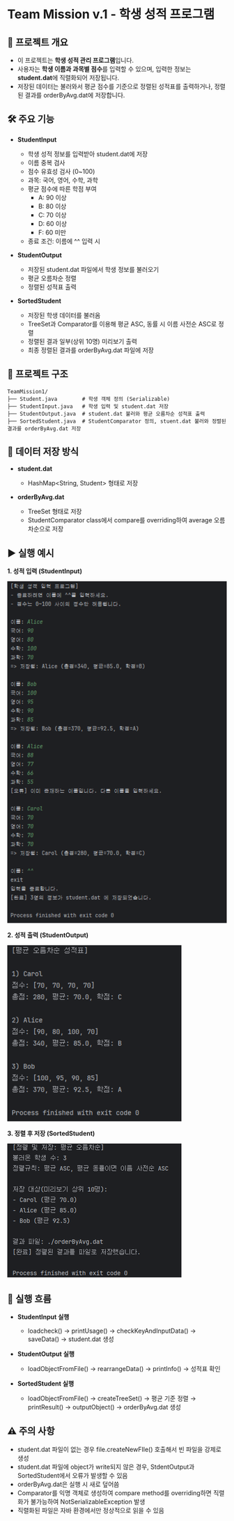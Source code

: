 # Team Mission v.1 - 학생 성적 프로그램

## 📌 프로젝트 개요

- 이 프로젝트는 **학생 성적 관리 프로그램**입니다. 
- 사용자는 **학생 이름과 과목별 점수**를 입력할 수 있으며, 입력한 정보는 **student.dat**에 직렬화되어 저장됩니다.
- 저장된 데이터는 불러와서 평균 점수를 기준으로 정렬된 성적표를 출력하거나, 정렬된 결과를 orderByAvg.dat에
저장합니다.

## 🛠 주요 기능

- **StudentInput** 
  - 학생 성적 정보를 입력받아 student.dat에 저장
  - 이름 중복 검사
  - 점수 유효성 검사 (0~100)
  - 과목: 국어, 영어, 수학, 과학
  - 평균 점수에 따른 학점 부여
    - A: 90 이상
    - B: 80 이상
    - C: 70 이상
    - D: 60 이상
    - F: 60 미만
  - 종료 조건: 이름에 ^^ 입력 시
  

- **StudentOutput** 
  - 저장된 student.dat 파일에서 학생 정보를 불러오기
  - 평균 오름차순 정렬
  - 정렬된 성적표 출력
  

- **SortedStudent**
  - 저장된 학생 데이터를 불러옴
  - TreeSet과 Comparator를 이용해 평균 ASC, 동률 시 이름 사전순 ASC로 정렬
  - 정렬된 결과 일부(상위 10명) 미리보기 출력
  - 최종 정렬된 결과를 orderByAvg.dat 파일에 저장


## 📂 프로젝트 구조
```
TeamMission1/
├── Student.java        # 학생 객체 정의 (Serializable)
├── StudentInput.java   # 학생 입력 및 student.dat 저장
├── StudentOutput.java  # student.dat 불러와 평균 오름차순 성적표 출력
├── SortedStudent.java  # StudentComparator 정의, stuent.dat 불러와 정렬된 결과를 orderByAvg.dat 저장
```

## 💾 데이터 저장 방식

- **student.dat**
    - HashMap<String, Student> 형태로 저장

- **orderByAvg.dat**
    - TreeSet<Student> 형태로 저장 
    - StudentComparator class에서 compare를 overriding하여 average 오름차순으로 저장

## ▶ 실행 예시

**1. 성적 입력 (StudentInput)**

<img src="./images/img1.png" alt ="input" width="1000"/>

**2. 성적 출력 (StudentOutput)**

<img src="./images/img2.png" alt ="output" width="400"/>

**3. 정렬 후 저장 (SortedStudent)**

<img src="./images/img3.png" alt ="sorted" width="400"/>

## 🚀 실행 흐름

- **StudentInput 실행**
  - loadcheck() → printUsage() → checkKeyAndInputData() → saveData() → student.dat 생성

- **StudentOutput 실행** 
  - loadObjectFromFile() → rearrangeData() → printInfo() → 성적표 확인

- **SortedStudent 실행**
  - loadObjectFromFile() → createTreeSet() → 평균 기준 정렬 → printResult() → outputObject() → orderByAvg.dat 생성

## ⚠️ 주의 사항

- student.dat 파일이 없는 경우 file.createNewFIle() 호출해서 빈 파일을 강제로 생성
- student.dat 파일에 object가 write되지 않은 경우, StdentOutput과 SortedStudent에서 오류가 발생할 수 있음
- orderByAvg.dat은 실행 시 새로 덮어씀
- Comparator를 익명 객체로 생성하여 compare method를 overriding하면 직렬화가 불가능하여 NotSerializableException 발생
- 직렬화된 파일은 자바 환경에서만 정상적으로 읽을 수 있음

